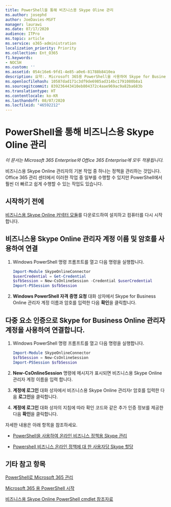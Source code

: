 ```yaml
---
title: PowerShell을 통해 비즈니스용 Skype Oline 관리
ms.author: josephd
author: JoeDavies-MSFT
manager: laurawi
ms.date: 07/17/2020
audience: ITPro
ms.topic: article
ms.service: o365-administration
localization_priority: Priority
ms.collection: Ent_O365
f1.keywords:
- NOCSH
ms.custom: ''
ms.assetid: 054c16e6-9fd1-4e85-a0e6-81788b8410ea
description: 요약:. Microsoft 365용 PowerShell을 사용하여 Skype for Business Online 정책, 사용자별 정책 및 모임 설정을 관리할 수 있습니다.
ms.openlocfilehash: 10587dad171c3df9de6985ad314bc1791080b8a1
ms.sourcegitcommit: 839236443410eb804372c4aae969ac9a82ba683b
ms.translationtype: HT
ms.contentlocale: ko-KR
ms.lasthandoff: 08/07/2020
ms.locfileid: "46592212"
---
```

# <a name="manage-skype-for-business-online-with-powershell"></a>PowerShell을 통해 비즈니스용 Skype Oline 관리

*이 문서는 Microsoft 365 Enterprise와 Office 365 Enterprise에 모두 적용됩니다.*

비즈니스용 Skype Online 관리자의 기본 작업 중 하나는 정책을 관리하는 것입니다. Office 365 관리 센터에서 이러한 작업 중 일부를 수행할 수 있지만 PowerShell에서 훨씬 더 빠르고 쉽게 수행할 수 있는 작업도 있습니다. 

## <a name="before-you-start"></a>시작하기 전에

[비즈니스용 Skype Online 커넥터 모듈](https://www.microsoft.com/download/details.aspx?id=39366)를 다운로드하여 설치하고 컴퓨터를 다시 시작 합니다.


## <a name="connect-using-a-skype-for-business-online-administrator-account-name-and-password"></a>비즈니스용 Skype Online 관리자 계정 이름 및 암호를 사용하여 연결

1. Windows PowerShell 명령 프롬프트를 열고 다음 명령을 실행합니다. 
    
   ```powershell
   Import-Module SkypeOnlineConnector
   $userCredential = Get-Credential
   $sfbSession = New-CsOnlineSession -Credential $userCredential
   Import-PSSession $sfbSession
   ```

2. **Windows PowerShell 자격 증명 요청** 대화 상자에서 Skype for Business Online 관리자 계정 이름과 암호를 입력한 다음 **확인**을 클릭합니다.


## <a name="connect-using-a-skype-for-business-online-administrator-account-with-multi-factor-authentication"></a>다중 요소 인증으로 Skype for Business Online 관리자 계정을 사용하여 연결합니다.

1. Windows PowerShell 명령 프롬프트를 열고 다음 명령을 실행합니다.

   ```powershell
   Import-Module SkypeOnlineConnector
   $sfbSession = New-CsOnlineSession
   Import-PSSession $sfbSession
   ```

2. **New-CsOnlineSession** 명령에 메시지가 표시되면 비즈니스용 Skype Online 관리자 계정 이름을 입력 합니다.

3. **계정에 로그인** 대화 상자에서 비즈니스용 Skype Online 관리자r 암호를 입력한 다음 **로그인**을 클릭합니다.

4. **계정에 로그인** 대화 상자의 지침에 따라 확인 코드와 같은 추가 인증 정보를 제공한 다음 **확인**을 클릭합니다.

자세한 내용은 아래 항목을 참조하세요.
  
- [PowerShell을 사용하여 온라인 비즈니스 정책용 Skype 관리](manage-skype-for-business-online-policies-with-office-365-powershell.md)
    
- [Powershell 비즈니스 온라인 정책에 대 한 사용자당 Skype 할당](assign-per-user-skype-for-business-online-policies-with-office-365-powershell.md)
    
## <a name="see-also"></a>기타 참고 항목

[PowerShell로 Microsoft 365 관리](manage-office-365-with-office-365-powershell.md)
  
[Microsoft 365 용 PowerShell 시작](getting-started-with-office-365-powershell.md)

[비즈니스용 Skype Online PowerShell cmdlet 참조자료](https://docs.microsoft.com/powershell/module/skype/?view=skype-ps)

